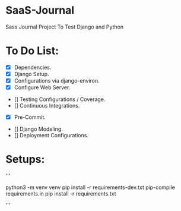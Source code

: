 # SaaS-Journal
Sass Journal Project To Test Django and Python

# To Do List:
* [x] Dependencies.
* [x] Django Setup.
* [x] Configurations via django-environ.
* [x] Configure Web Server.
* [] Testing Configurations / Coverage.
* [] Continuous Integrations.
* [x] Pre-Commit.
* [] Django Modeling.
* [] Deployment Configurations.


# Setups:
'''

python3 -m venv venv
pip install -r requirements-dev.txt
pip-compile requirements.in
pip install -r requirements.txt

'''
